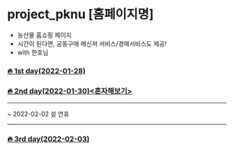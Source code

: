 # project_pknu [홈페이지명]
- 농산물 홈쇼핑 페이지
- 시간이 된다면, 공동구매 메신져 서비스/경매서비스도 제공!   
- with 한호님   
### [🔥 1st day(2022-01-28)](https://github.com/sangehee-ju/project_pknu/blob/main/0128.md)
### [🔥 2nd day(2022-01-30)<혼자해보기>](https://github.com/sangehee-ju/project_pknu/blob/main/0130.md)
---
~ 2022-02-02 설 연휴

---
### [🔥 3rd day(2022-02-03)](https://github.com/sangehee-ju/project_pknu/blob/main/0203.md)
